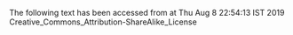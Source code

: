 The following text has been accessed from at Thu Aug 8 22:54:13 IST 2019
Creative_Commons_Attribution-ShareAlike_License

